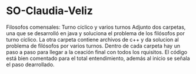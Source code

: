 # SO-Claudia-Veliz
Filosofos comensales: Turno cíclico y varios turnos
Adjunto dos carpetas, una que se desarrolló en java y soluciona el problema de los filósofos por turno cíclico. La otra carpeta contiene archivos de c++ y da solucion al problema de filósofos por varios turnos.
Dentro de cada carpeta hay un paso a paso para llegar a la ceación final con todos los rquisitos.
El código está bien comentado para el total entendimiento, además al inicio se señala el paso dearrollado.

